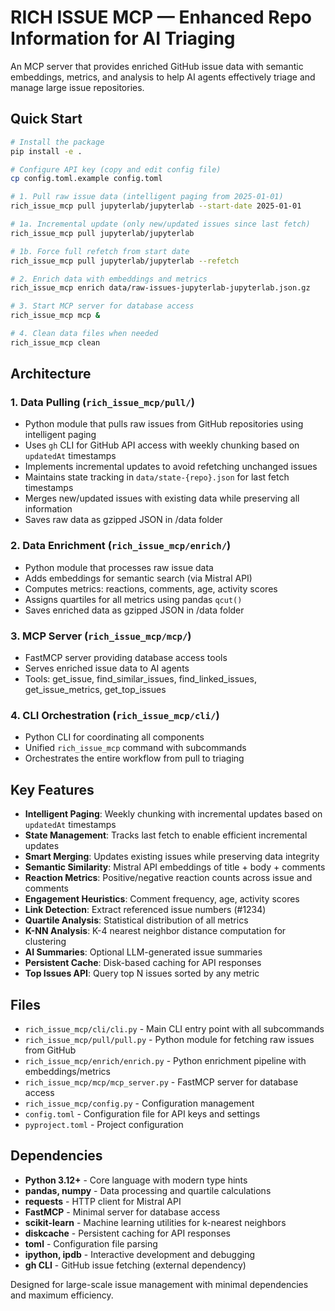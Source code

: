 # RICH ISSUE MCP — Enhanced Repo Information for AI Triaging

An MCP server that provides enriched GitHub issue data with semantic embeddings, metrics, and analysis to help AI agents effectively triage and manage large issue repositories.

## Quick Start

```bash
# Install the package
pip install -e .

# Configure API key (copy and edit config file)
cp config.toml.example config.toml

# 1. Pull raw issue data (intelligent paging from 2025-01-01)
rich_issue_mcp pull jupyterlab/jupyterlab --start-date 2025-01-01

# 1a. Incremental update (only new/updated issues since last fetch)
rich_issue_mcp pull jupyterlab/jupyterlab

# 1b. Force full refetch from start date
rich_issue_mcp pull jupyterlab/jupyterlab --refetch

# 2. Enrich data with embeddings and metrics
rich_issue_mcp enrich data/raw-issues-jupyterlab-jupyterlab.json.gz

# 3. Start MCP server for database access
rich_issue_mcp mcp &

# 4. Clean data files when needed
rich_issue_mcp clean
```

## Architecture

### 1. Data Pulling (`rich_issue_mcp/pull/`)
- Python module that pulls raw issues from GitHub repositories using intelligent paging
- Uses `gh` CLI for GitHub API access with weekly chunking based on `updatedAt` timestamps
- Implements incremental updates to avoid refetching unchanged issues
- Maintains state tracking in `data/state-{repo}.json` for last fetch timestamps
- Merges new/updated issues with existing data while preserving all information
- Saves raw data as gzipped JSON in /data folder

### 2. Data Enrichment (`rich_issue_mcp/enrich/`)
- Python module that processes raw issue data
- Adds embeddings for semantic search (via Mistral API)
- Computes metrics: reactions, comments, age, activity scores
- Assigns quartiles for all metrics using pandas `qcut()`
- Saves enriched data as gzipped JSON in /data folder

### 3. MCP Server (`rich_issue_mcp/mcp/`)
- FastMCP server providing database access tools
- Serves enriched issue data to AI agents
- Tools: get_issue, find_similar_issues, find_linked_issues, get_issue_metrics, get_top_issues

### 4. CLI Orchestration (`rich_issue_mcp/cli/`)
- Python CLI for coordinating all components
- Unified `rich_issue_mcp` command with subcommands
- Orchestrates the entire workflow from pull to triaging

## Key Features

- **Intelligent Paging**: Weekly chunking with incremental updates based on `updatedAt` timestamps
- **State Management**: Tracks last fetch to enable efficient incremental updates
- **Smart Merging**: Updates existing issues while preserving data integrity
- **Semantic Similarity**: Mistral API embeddings of title + body + comments
- **Reaction Metrics**: Positive/negative reaction counts across issue and comments
- **Engagement Heuristics**: Comment frequency, age, activity scores
- **Link Detection**: Extract referenced issue numbers (#1234)
- **Quartile Analysis**: Statistical distribution of all metrics
- **K-NN Analysis**: K-4 nearest neighbor distance computation for clustering
- **AI Summaries**: Optional LLM-generated issue summaries
- **Persistent Cache**: Disk-based caching for API responses
- **Top Issues API**: Query top N issues sorted by any metric

## Files

- `rich_issue_mcp/cli/cli.py` - Main CLI entry point with all subcommands
- `rich_issue_mcp/pull/pull.py` - Python module for fetching raw issues from GitHub
- `rich_issue_mcp/enrich/enrich.py` - Python enrichment pipeline with embeddings/metrics
- `rich_issue_mcp/mcp/mcp_server.py` - FastMCP server for database access
- `rich_issue_mcp/config.py` - Configuration management
- `config.toml` - Configuration file for API keys and settings
- `pyproject.toml` - Project configuration

## Dependencies

- **Python 3.12+** - Core language with modern type hints
- **pandas, numpy** - Data processing and quartile calculations
- **requests** - HTTP client for Mistral API
- **FastMCP** - Minimal server for database access
- **scikit-learn** - Machine learning utilities for k-nearest neighbors
- **diskcache** - Persistent caching for API responses
- **toml** - Configuration file parsing
- **ipython, ipdb** - Interactive development and debugging
- **gh CLI** - GitHub issue fetching (external dependency)

Designed for large-scale issue management with minimal dependencies and maximum efficiency.
